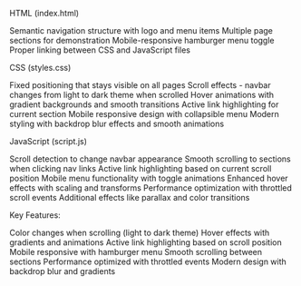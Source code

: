 HTML (index.html)

Semantic navigation structure with logo and menu items
Multiple page sections for demonstration
Mobile-responsive hamburger menu toggle
Proper linking between CSS and JavaScript files

CSS (styles.css)

Fixed positioning that stays visible on all pages
Scroll effects - navbar changes from light to dark theme when scrolled
Hover animations with gradient backgrounds and smooth transitions
Active link highlighting for current section
Mobile responsive design with collapsible menu
Modern styling with backdrop blur effects and smooth animations

JavaScript (script.js)

Scroll detection to change navbar appearance
Smooth scrolling to sections when clicking nav links
Active link highlighting based on current scroll position
Mobile menu functionality with toggle animations
Enhanced hover effects with scaling and transforms
Performance optimization with throttled scroll events
Additional effects like parallax and color transitions

Key Features:

Color changes when scrolling (light to dark theme)
Hover effects with gradients and animations
Active link highlighting based on scroll position
Mobile responsive with hamburger menu
Smooth scrolling between sections
Performance optimized with throttled events
Modern design with backdrop blur and gradients
